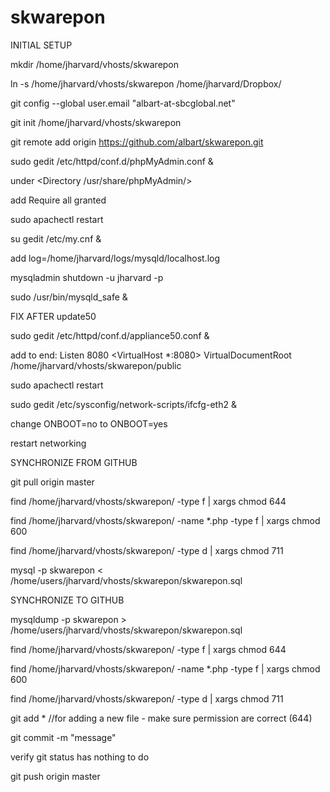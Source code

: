 skwarepon
=========

INITIAL SETUP

mkdir /home/jharvard/vhosts/skwarepon

ln -s /home/jharvard/vhosts/skwarepon /home/jharvard/Dropbox/

git config --global user.email "albart-at-sbcglobal.net"

git init /home/jharvard/vhosts/skwarepon

git remote add origin https://github.com/albart/skwarepon.git

sudo gedit /etc/httpd/conf.d/phpMyAdmin.conf &

under <Directory /usr/share/phpMyAdmin/>

add Require all granted

sudo apachectl restart

su gedit /etc/my.cnf &

add log=/home/jharvard/logs/mysqld/localhost.log

mysqladmin shutdown -u jharvard -p

sudo /usr/bin/mysqld_safe &

FIX AFTER update50

sudo gedit /etc/httpd/conf.d/appliance50.conf &

add to end:
Listen 8080
<VirtualHost *:8080>
    VirtualDocumentRoot /home/jharvard/vhosts/skwarepon/public
</VirtualHost>

sudo apachectl restart

sudo gedit /etc/sysconfig/network-scripts/ifcfg-eth2 &

change ONBOOT=no to ONBOOT=yes

restart networking

SYNCHRONIZE FROM GITHUB

git pull origin master

find /home/jharvard/vhosts/skwarepon/ -type f | xargs chmod 644

find /home/jharvard/vhosts/skwarepon/ -name *.php -type f | xargs chmod 600

find /home/jharvard/vhosts/skwarepon/ -type d | xargs chmod 711

mysql -p skwarepon < /home/users/jharvard/vhosts/skwarepon/skwarepon.sql

SYNCHRONIZE TO GITHUB

mysqldump -p skwarepon > /home/users/jharvard/vhosts/skwarepon/skwarepon.sql

find /home/jharvard/vhosts/skwarepon/ -type f | xargs chmod 644

find /home/jharvard/vhosts/skwarepon/ -name *.php -type f | xargs chmod 600

find /home/jharvard/vhosts/skwarepon/ -type d | xargs chmod 711

git add *      //for adding a new file - make sure permission are correct (644)

git commit -m "message"

verify git status has nothing to do

git push origin master
